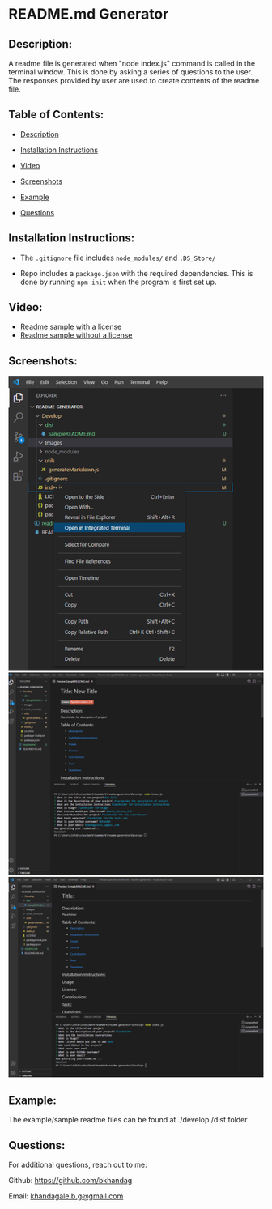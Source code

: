# README.md Generator

## Description:
A readme file is generated when "node index.js" command is called in the terminal window. This is done by asking a series of questions to the user. The responses provided by user are used to create contents of the readme file.

## Table of Contents:

-  [Description](#description)

-  [Installation Instructions](#installation)

-  [Video](#video)

-  [Screenshots](#screenshot)

-  [Example](#example)

-  [Questions](questions)

## Installation Instructions:
* The `.gitignore` file includes `node_modules/` and `.DS_Store/`

* Repo includes a `package.json` with the required dependencies. This is done by running `npm init` when the program is first set up.

## Video:
* [Readme sample with a license](https://youtu.be/dz4F4DN4E44)
* [Readme sample without a license](https://youtu.be/C_FTOb-9_G8)

## Screenshots:
![Terminal Open](./Develop/Images/Terminal_open.png)
![Terminal Questions](./Develop/Images/terminal_questions.png)
![No License](./Develop/Images/No_license.png)

## Example:
The example/sample readme files can be found at ./develop./dist folder

## Questions:
For additional questions, reach out to me:

Github: https://github.com/bkhandag

Email: khandagale.b.g@gmail.com

